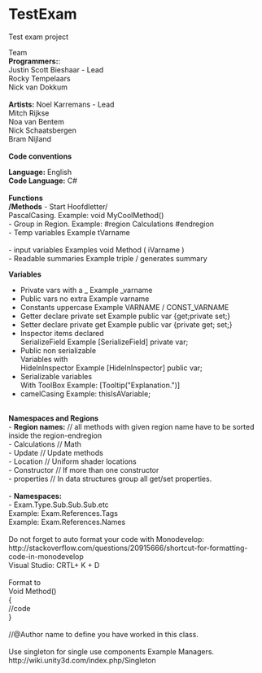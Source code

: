 # TestExam
Test exam project <br>

Team <br>
<b>Programmers:</b>:<br>
Justin Scott Bieshaar - Lead <br>
Rocky Tempelaars<br>
Nick van Dokkum <br>
<br>
<b>Artists:</b>
Noel Karremans - Lead <br>
Mitch Rijkse <br>
Noa van Bentem <br>
Nick Schaatsbergen <br>
Bram Nijland  <br>
 <br>
<b>Code conventions</b>

<b>Language:</b> English<br>
<b>Code Language:</b> C#<br>
<br>
<b>Functions</b>	
<b>/Methods</b>	- Start Hoofdletter/<br>
  PascalCasing.		Example: void MyCoolMethod()<br>
	- Group in Region.		Example: #region Calculations #endregion<br>
		- Temp variables 		Example tVarname <br>	
		- input variables		Examples void Method ( iVarname )<br>
		- Readable summaries 	Example triple / generates summary<br>

<b>Variables</b> 	
- Private vars	with a _	Example _varname <br>	
- Public vars no extra		Example varname <br>
- Constants uppercase	Example VARNAME / CONST_VARNAME <br>
- Getter declare private set	Example public var {get;private set;} <br>
- Setter declare private get	Example public var {private get; set;} <br>
- Inspector items declared <br>
  SerializeField		Example [SerializeField] private var; <br>
- Public non serializable <br>
  Variables with  <br>
  HideInInspector		Example [HideInInspector] public var; <br>
- Serializable variables <br>
  With ToolBox			Example: [Tooltip("Explanation.")] <br>
- camelCasing 		Example: thisIsAVariable; <br>
 <br>
<b>Namespaces and Regions</b> <br>
- <b>Region names:</b> // all methods with given region name have to be sorted inside the region-endregion <br>
- Calculations // Math <br>
- Update // Update methods <br>
- Location // Uniform shader locations <br>
- Constructor // If more than one constructor <br>
- properties // In data structures group all get/set properties.  <br>
 <br>
- <b>Namespaces:</b> <br>
- Exam.Type.Sub.Sub.Sub.etc <br>
	Example: Exam.References.Tags <br>
	Example: Exam.References.Names <br>
<br>
Do not forget to auto format your code with 	Monodevelop: http://stackoverflow.com/questions/20915666/shortcut-for-formatting-code-in-monodevelop <br>
Visual Studio: CRTL+ K + D <br>
<br>
Format to <br>
Void Method() <br>
{ <br>
	//code <br>
} <br>
 <br>
//@Author name to define you have worked in this class. <br>
 <br>
Use singleton for single use components Example Managers. <br>
http://wiki.unity3d.com/index.php/Singleton <br>
